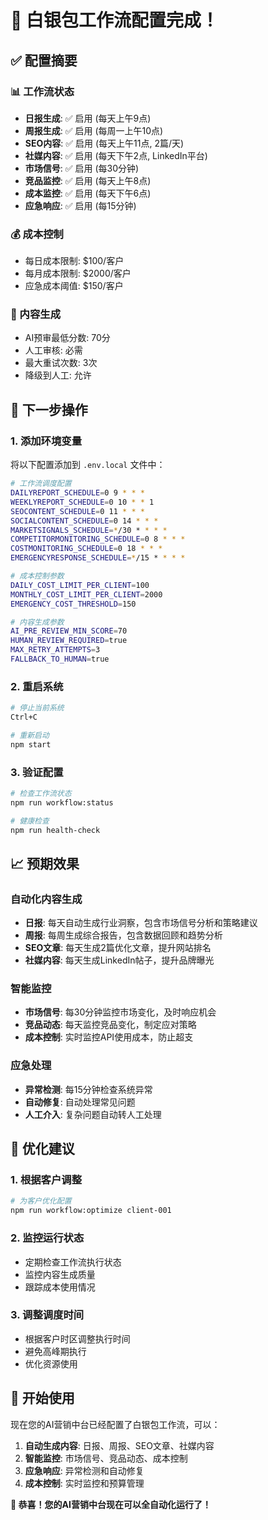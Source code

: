 # 🎉 白银包工作流配置完成！

## ✅ 配置摘要

### 📊 工作流状态
- **日报生成**: ✅ 启用 (每天上午9点)
- **周报生成**: ✅ 启用 (每周一上午10点)  
- **SEO内容**: ✅ 启用 (每天上午11点, 2篇/天)
- **社媒内容**: ✅ 启用 (每天下午2点, LinkedIn平台)
- **市场信号**: ✅ 启用 (每30分钟)
- **竞品监控**: ✅ 启用 (每天上午8点)
- **成本监控**: ✅ 启用 (每天下午6点)
- **应急响应**: ✅ 启用 (每15分钟)

### 💰 成本控制
- 每日成本限制: $100/客户
- 每月成本限制: $2000/客户
- 应急成本阈值: $150/客户

### 📝 内容生成
- AI预审最低分数: 70分
- 人工审核: 必需
- 最大重试次数: 3次
- 降级到人工: 允许

## 🔧 下一步操作

### 1. 添加环境变量
将以下配置添加到 `.env.local` 文件中：

```bash
# 工作流调度配置
DAILYREPORT_SCHEDULE=0 9 * * *
WEEKLYREPORT_SCHEDULE=0 10 * * 1
SEOCONTENT_SCHEDULE=0 11 * * *
SOCIALCONTENT_SCHEDULE=0 14 * * *
MARKETSIGNALS_SCHEDULE=*/30 * * * *
COMPETITORMONITORING_SCHEDULE=0 8 * * *
COSTMONITORING_SCHEDULE=0 18 * * *
EMERGENCYRESPONSE_SCHEDULE=*/15 * * * *

# 成本控制参数
DAILY_COST_LIMIT_PER_CLIENT=100
MONTHLY_COST_LIMIT_PER_CLIENT=2000
EMERGENCY_COST_THRESHOLD=150

# 内容生成参数
AI_PRE_REVIEW_MIN_SCORE=70
HUMAN_REVIEW_REQUIRED=true
MAX_RETRY_ATTEMPTS=3
FALLBACK_TO_HUMAN=true
```

### 2. 重启系统
```bash
# 停止当前系统
Ctrl+C

# 重新启动
npm start
```

### 3. 验证配置
```bash
# 检查工作流状态
npm run workflow:status

# 健康检查
npm run health-check
```

## 📈 预期效果

### 自动化内容生成
- **日报**: 每天自动生成行业洞察，包含市场信号分析和策略建议
- **周报**: 每周生成综合报告，包含数据回顾和趋势分析
- **SEO文章**: 每天生成2篇优化文章，提升网站排名
- **社媒内容**: 每天生成LinkedIn帖子，提升品牌曝光

### 智能监控
- **市场信号**: 每30分钟监控市场变化，及时响应机会
- **竞品动态**: 每天监控竞品变化，制定应对策略
- **成本控制**: 实时监控API使用成本，防止超支

### 应急处理
- **异常检测**: 每15分钟检查系统异常
- **自动修复**: 自动处理常见问题
- **人工介入**: 复杂问题自动转人工处理

## 🎯 优化建议

### 1. 根据客户调整
```bash
# 为客户优化配置
npm run workflow:optimize client-001
```

### 2. 监控运行状态
- 定期检查工作流执行状态
- 监控内容生成质量
- 跟踪成本使用情况

### 3. 调整调度时间
- 根据客户时区调整执行时间
- 避免高峰期执行
- 优化资源使用

## 🚀 开始使用

现在您的AI营销中台已经配置了白银包工作流，可以：

1. **自动生成内容**: 日报、周报、SEO文章、社媒内容
2. **智能监控**: 市场信号、竞品动态、成本控制
3. **应急响应**: 异常检测和自动修复
4. **成本控制**: 实时监控和预算管理

**🎉 恭喜！您的AI营销中台现在可以全自动化运行了！**



